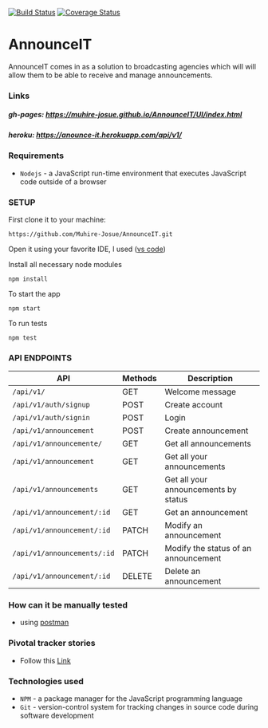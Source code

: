[![Build Status](https://travis-ci.org/Muhire-Josue/AnnounceIT.svg?branch=develop)](https://travis-ci.org/Muhire-Josue/AnnounceIT)
[![Coverage Status](https://coveralls.io/repos/github/Muhire-Josue/AnnounceIT/badge.svg?branch=ch-refactor-helper-folder-ds-%23170844806)](https://coveralls.io/github/Muhire-Josue/AnnounceIT?branch=ch-refactor-helper-folder-ds-%23170844806)

# AnnounceIT
AnnounceIT comes in as a solution to broadcasting agencies which will will allow them to be able to receive and manage announcements. 


### Links
##### gh-pages:  https://muhire-josue.github.io/AnnounceIT/UI/index.html
##### heroku:  https://anounce-it.herokuapp.com/api/v1/

### Requirements
- `Nodejs` - a JavaScript run-time environment that executes JavaScript code outside of a browser

### SETUP
First clone it to your machine: 

```
https://github.com/Muhire-Josue/AnnounceIT.git
```

Open it using your favorite IDE,
I used ([vs code](https://code.visualstudio.com/download))

Install all necessary node modules
```
npm install
```
To start the app
```
npm start
```
To run tests
```
npm test
```
### API ENDPOINTS
| API | Methods  | Description  |
| ------- | --- | --- |
| `/api/v1/` | GET | Welcome message |
| `/api/v1/auth/signup` | POST | Create account |
| `/api/v1/auth/signin` | POST | Login |
| `/api/v1/announcement` | POST | Create announcement |
| `/api/v1/announcemente/` | GET | Get all announcements |
| `/api/v1/announcement` | GET | Get all your announcements |
| `/api/v1/announcements` | GET | Get all your announcements by status |
| `/api/v1/announcement/:id` | GET | Get an announcement |
| `/api/v1/announcement/:id` | PATCH | Modify an announcement |
| `/api/v1/announcements/:id` | PATCH | Modify the status of an announcement |
| `/api/v1/announcement/:id` | DELETE | Delete an announcement |
### How can it be manually tested
- using [postman](https://www.getpostman.com/downloads/)
### Pivotal tracker stories
- Follow this [Link](https://www.pivotaltracker.com/n/projects/2429064)

### Technologies used

- `NPM` - a package manager for the JavaScript programming language
- `Git` - version-control system for tracking changes in source code during software development
